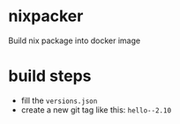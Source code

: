 # nixpacker
Build nix package into docker image

# build steps

* fill the `versions.json`
* create a new git tag like this: `hello--2.10`
